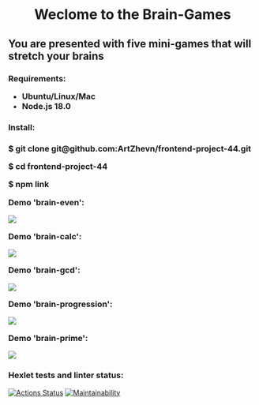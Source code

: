 <h1 align="center">Weclome to the Brain-Games</h1>
<h2>You are presented with five mini-games that will stretch your brains</h2>
<h3>Requirements:<ul><li width="normal">Ubuntu/Linux/Mac</li><li width="normal">Node.js 18.0</li></ul>
<h3>Install:<h3>
<p width="normal", height="10">$ git clone git@github.com:ArtZhevn/frontend-project-44.git</p>
<p width="normal", height="15">$ cd frontend-project-44</p>
<p width="normal", height="20">$ npm link</p>

<p>Demo 'brain-even':</p>
<a href="https://asciinema.org/a/qXgmKduXEFHOg3BTGWT2LioDx" target="_blank"><img src="https://asciinema.org/a/qXgmKduXEFHOg3BTGWT2LioDx.svg" /></a>
<p>Demo 'brain-calc':</p>
<a href="https://asciinema.org/a/k6WKdDkN9f2hAluFBjZYrEWcR" target="_blank"><img src="https://asciinema.org/a/k6WKdDkN9f2hAluFBjZYrEWcR.svg" /></a>
<p>Demo 'brain-gcd':</p>
<a href="https://asciinema.org/a/P2sQ4WPJDyKJL47H1VqYqYaDo" target="_blank"><img src="https://asciinema.org/a/P2sQ4WPJDyKJL47H1VqYqYaDo.svg" /></a>
<p>Demo 'brain-progression':</p>
<a href="https://asciinema.org/a/Deexd3q0kXkHORzN1WnD2M81c" target="_blank"><img src="https://asciinema.org/a/Deexd3q0kXkHORzN1WnD2M81c.svg" /></a>
<p>Demo 'brain-prime':</p>
<a href="https://asciinema.org/a/6X3MgYRe7iFIriiMtkMRRfJdp" target="_blank"><img src="https://asciinema.org/a/6X3MgYRe7iFIriiMtkMRRfJdp.svg" /></a>

### Hexlet tests and linter status:
[![Actions Status](https://github.com/ArtZhevn/frontend-project-44/workflows/hexlet-check/badge.svg)](https://github.com/ArtZhevn/frontend-project-44/actions)
[![Maintainability](https://api.codeclimate.com/v1/badges/3bcef7a2813daf9bbaee/maintainability)](https://codeclimate.com/github/ArtZhevn/frontend-project-44/maintainability)